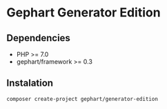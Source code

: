 Gephart Generator Edition
===

Dependencies
---
 - PHP >= 7.0
 - gephart/framework >= 0.3

Instalation
---

```bash
composer create-project gephart/generator-edition
```
